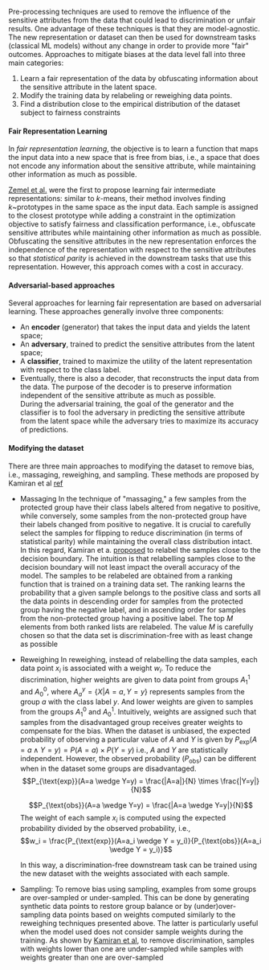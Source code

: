 Pre-processing techniques are used to remove the influence of the sensitive attributes from the data that could lead to discrimination or unfair results. One advantage of these techniques is that they are model-agnostic. The new representation or dataset can then be used for downstream tasks (classical ML models) without any change in order to provide more "fair" outcomes. Approaches to mitigate biases at the data level fall into three main categories: 
1. Learn a fair representation of the data by obfuscating information about the sensitive attribute in the latent space.  
2. Modify the training data by relabeling or reweighing data points. 
3. Find a distribution close to the empirical distribution of the dataset subject to fairness constraints

#### Fair Representation Learning

In *fair representation learning*, the objective is to learn a function that maps the input data into a new space that is free from bias, i.e., a space that does not encode any information about the sensitive attribute, while maintaining other information as much as possible. 

[Zemel et al.](http://proceedings.mlr.press/v28/zemel13) were the first to propose learning fair intermediate representations: similar to $k$-means, their method involves finding $k$~prototypes in the same space as the input data. 
Each sample is assigned to the closest prototype while adding a constraint in the optimization objective to satisfy fairness and classification performance, i.e., obfuscate sensitive attributes while maintaining other information as much as possible. Obfuscating the sensitive attributes in the new representation enforces the independence of the representation with respect to the sensitive attributes so that *statistical parity* is achieved in the downstream tasks that use this representation. However, this approach comes with  a cost in accuracy. 

#### Adversarial-based approaches
  Several approaches for learning fair representation are based on adversarial learning. These approaches generally involve three components: 
  - An **encoder** (generator) that takes the input data and yields the latent space; 
  - An **adversary**, trained to predict the sensitive attributes from the latent space; 
  - A **classifier**, trained to maximize the utility of the latent representation with respect to the class label. 
  - Eventually, there is also a decoder, that reconstructs the input data from the data. The purpose of the decoder is to preserve information independent of the sensitive attribute as much as possible.  
  During the adversarial training, the goal of the generator and the classifier is to fool the adversary in predicting the sensitive attribute from the latent space while the adversary tries to maximize its accuracy of predictions. 

#### Modifying the dataset

There are three main approaches to modifying the dataset to remove bias, i.e., massaging, reweighing, and sampling. These methods are proposed by Kamiran et al [ref](https://ieeexplore.ieee.org/abstract/document/4909197/)   

- Massaging
   In the technique of "massaging," a few samples from the protected group have their class labels altered from negative to positive, while conversely, some samples from the non-protected group have their labels changed from positive to negative. It is crucial to carefully select the samples for flipping to reduce discrimination (in terms of statistical parity) while maintaining the overall class distribution intact.  
   In this regard, Kamiran et a. [proposed](https://link.springer.com/article/10.1007/s10115-011-0463-8) to relabel the samples close to the decision boundary. The intuition is that relabelling samples close to the decision boundary will not least impact the overall accuracy of the model. The samples to be relabeled are obtained from a ranking function that is trained on a training data set. The ranking learns the probability that a given sample belongs to the positive class and sorts all the data points in descending order for samples from the protected group having the negative label, and in ascending order for samples from the non-protected group having a positive label. The top $M$ elements from both ranked lists are relabeled. The value $M$ is carefully chosen so that the data set is discrimination-free with as least change as possible 
- Reweighing 
   In reweighing, instead of relabelling the data samples, each data point $x_i$ is associated with a weight $w_i$. To reduce the discrimination, higher weights are given to data point from groups $A_1^1$ and $A_0^0$, where  $A_a^y =\{ X | A=a, Y=y\}$ represents samples from the group $a$ with the class label $y$. And lower weights are given to samples from the groups $A_1^0$ and $A_0^1$. Intuitively, weights are assigned such that samples from the disadvantaged group receives greater weights to compensate for the bias. When the dataset is unbiased,  the expected probability of observing a particular value of $A$ and $Y$ is given by $P_{\text{exp}}(A=a \wedge Y=y) = P(A=a) \times P(Y=y)$ i.e., $A$ and $Y$ are statistically independent. However, the observed probability ($P_{\text{obs}}$) can be different when in the dataset some groups are disadvantaged.
   $$P_{\text{exp}}(A=a \wedge Y=y) = \frac{|A=a|}{N} \times \frac{|Y=y|}{N}$$

   $$P_{\text{obs}}(A=a \wedge Y=y) = \frac{|A=a \wedge Y=y|}{N}$$
   The weight of each sample $x_i$ is computed using the expected probability divided by the observed probability, i.e., 
   $$w_i = \frac{P_{\text{exp}}(A=a_i \wedge Y = y_i)}{P_{\text{obs}}(A=a_i \wedge Y = y_i)}$$

   In this way, a discrimination-free downstream task can be trained using the new dataset with the weights associated with each sample.

- Sampling:
  To remove bias using sampling, examples from some groups are over-sampled or under-sampled. This can be done by generating synthetic data points to restore group balance or by (under)over-sampling data points based on weights computed similarly to the reweighing techniques presented above. The latter is particularly useful when the model used does not consider sample weights during the training. As shown by [Kamiran et al](https://ieeexplore.ieee.org/abstract/document/4909197/), to remove discrimination, samples with weights lower than one are under-sampled while samples with weights greater than one are over-sampled